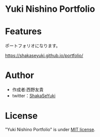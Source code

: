 # Yuki Nishino Portfolio

# Features

ポートフォリオになります。

https://shakaseyuki.github.io/portfolio/

# Author

* 作成者:西野友貴
* twitter：[ShakaSeYuki](https://x.com/ShakaSeYuki)

# License

"Yuki Nishino Portfolio" is under [MIT license](https://en.wikipedia.org/wiki/MIT_License).
